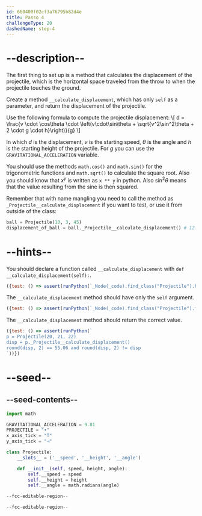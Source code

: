 ```yaml
---
id: 660400f02cf3a76795b82d4e
title: Passo 4
challengeType: 20
dashedName: step-4
---
```


# --description--

The first thing to set up is a method that calculates the displacement of the projectile, which is the horizontal space traveled from the throw to when the projectile touches the ground.

Create a method `__calculate_displacement`, which has only `self` as a parameter, and return the displacement of the projectile.

Use the following formula to compute the projectile displacement: \\[ d = \frac{v \cdot \cos\theta \cdot \left(v\cdot\sin\theta + \sqrt{v^2\sin^2\theta + 2 \cdot g \cdot h}\right)}{g} \\]

In which $d$ is the displacement, $v$ is the starting speed, $\theta$ is the angle and $h$ is the starting height of the projectile. For $g$ you can use the `GRAVITATIONAL_ACCELERATION` variable.

You should use the methods `math.cos()` and `math.sin()` for the trigonometric functions and `math.sqrt()` to calculate the square root. Also you should know that $x^y$ is written as `x ** y` in python. Also $\sin^2\theta$ means that the value resulting from the sine is then squared.

Remember that with name mangling you need to call the method as `_Projectile__calculate_displacement` if you want to test, or use it from outside of the class:

```py
ball = Projectile(10, 3, 45)
displacement_of_ball = ball._Projectile__calculate_displacement() # 12.6173996009878
```

# --hints--

You should declare a function called `__calculate_displacement` with `def __calculate_displacement(self):`.

```js
({test: () => assert(runPython(`_Node(_code).find_class("Projectile").has_function("__calculate_displacement")`))})
```

The `__calculate_displacement` method should have only the `self` argument.

```js
({test: () => assert(runPython(`_Node(_code).find_class("Projectile").find_function("__calculate_displacement").has_args('self')`))})
```

The `__calculate_displacement` method should return the correct value.

```js
({test: () => assert(runPython(`
p = Projectile(20, 21, 22)
disp = p._Projectile__calculate_displacement()
round(disp, 2) == 55.06 and round(disp, 2) != disp
`))})
```

# --seed--

## --seed-contents--

```py
import math

GRAVITATIONAL_ACCELERATION = 9.81
PROJECTILE = "∙"
x_axis_tick = "T"
y_axis_tick = "⊣"

class Projectile:
    __slots__ = ('__speed', '__height', '__angle')

    def __init__(self, speed, height, angle):
        self.__speed = speed
        self.__height = height
        self.__angle = math.radians(angle)

--fcc-editable-region--

--fcc-editable-region--
```
